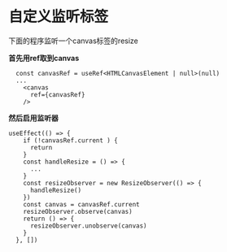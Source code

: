 # 自定义监听标签

下面的程序监听一个canvas标签的resize

**首先用ref取到canvas**

```tsx
  const canvasRef = useRef<HTMLCanvasElement | null>(null)
  ...
	<canvas
      ref={canvasRef}
	/>
```

**然后启用监听器**

```tsx
useEffect(() => {
    if (!canvasRef.current ) {
      return
    }
    const handleResize = () => {
      ...
    }
    const resizeObserver = new ResizeObserver(() => {
      handleResize()
    })
    const canvas = canvasRef.current
    resizeObserver.observe(canvas)
    return () => {
      resizeObserver.unobserve(canvas)
    }
  }, [])
```

